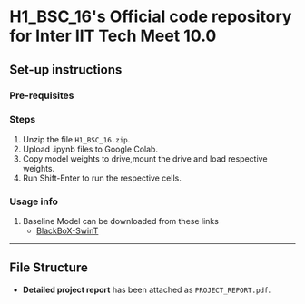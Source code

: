 # H1_BSC_16's Official code repository for Inter IIT Tech Meet 10.0
## Set-up instructions

### Pre-requisites

### Steps

1. Unzip the file `H1_BSC_16.zip`.
2. Upload .ipynb files to Google Colab.
3. Copy model weights to drive,mount the drive and load respective weights.
4. Run Shift-Enter to run the respective cells.

### Usage info
1. Baseline Model can be downloaded from these links
   - [BlackBoX-SwinT](https://drive.google.com/file/d/121p8S5fBT9nWfFjiRZptGUUkPI0xRnrf/view?usp=sharing)
---
## File Structure
- **Detailed project report** has been attached as `PROJECT_REPORT.pdf`.
